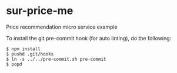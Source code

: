 # sur-price-me
Price recommendation micro service example


To install the git pre-commit hook (for auto linting), do the following:
```
$ npm install
$ pushd .git/hooks
$ ln -s ../../pre-commit.sh pre-commit
$ popd
```
